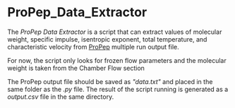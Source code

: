 # ProPep_Data_Extractor

The <i>ProPep Data Extractor</i> is a script that can extract values of molecular weight, specific impulse, isentropic exponent, total temperature, and characteristic velocity from <a href="http://www.nakka-rocketry.net/th_prope.html">ProPep</a> multiple run output file.

For now, the script only looks for frozen flow parameters and the molecular weight is taken from the Chamber Flow section

The ProPep output file should be saved as <i>"data.txt"</i> and placed in the same folder as the <i>.py</i> file. The result of the script running is generated as a <i>output.csv</i> file in the same directory.
